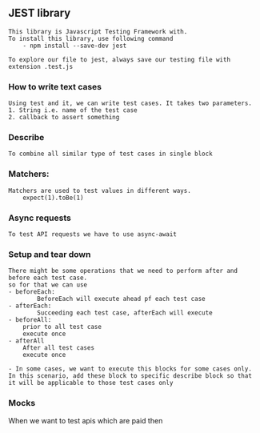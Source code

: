 ## JEST library 

    This library is Javascript Testing Framework with.
    To install this library, use following command
        - npm install --save-dev jest

    To explore our file to jest, always save our testing file with extension .test.js

### How to write text cases
    Using test and it, we can write test cases. It takes two parameters.
    1. String i.e. name of the test case
    2. callback to assert something

### Describe   
    To combine all similar type of test cases in single block

### Matchers:
    Matchers are used to test values in different ways.
        expect(1).toBe(1)

### Async requests
    To test API requests we have to use async-await

### Setup and tear down
    There might be some operations that we need to perform after and before each test case.
    so for that we can use 
    - beforeEach:
            BeforeEach will execute ahead pf each test case
    - afterEach: 
            Succeeding each test case, afterEach will execute  
    - beforeAll: 
        prior to all test case
        execute once 
    - afterAll
        After all test cases
        execute once

    - In some cases, we want to execute this blocks for some cases only. In this scenario, add these block to specific describe block so that it will be applicable to those test cases only



### Mocks
When we want to test apis which are paid then 